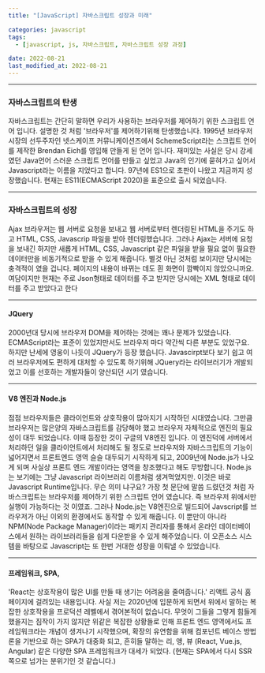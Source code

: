 ```yaml
---
title: "[JavaScript] 자바스크립트 성장과 미래"

categories: javascript
tags:
  - [javascript, js, 자바스크립트, 자바스크립트 성장 과정]

date: 2022-08-21
last_modified_at: 2022-08-21
---
```


---

### 자바스크립트의 탄생

자바스크립트는 간단히 말하면 우리가 사용하는 브라우저를 제어하기 위한 스크립트 언어 입니다. 설명한 것 처럼 '브라우저'를 제어하기위해 탄생했습니다. 1995년 브라우저 시장의 선두주자인 넷스케이프 커뮤니케이션즈에서 SchemeScript라는 스크립트 언어를 제작한 Brendan Eich를 영입해 만들게 된 언어 입니다. 재미있는 사실은 당시 강세였던 Java언어 스러운 스크립트 언어를 만들고 싶었고 Java의 인기에 묻혀가고 싶어서 Javascript라는 이름을 지었다고 합니다.
97년에 ES1으로 초판이 나왔고 지금까지 성장했습니다. 현재는 ES11(ECMAScript 2020)을 표준으로 출시 되었습니다.

---

### 자바스크립트의 성장

Ajax
브라우저는 웹 서버로 요청을 보내고 웹 서버로부터 렌더링된 HTML을 주기도 하고 HTML, CSS, Javascrip 파일을 받아 렌더링했습니다. 그러나 Ajax는 서버에 요청을 보내긴 하지만 새롭게 HTML, CSS, Javascript 같은 파일을 받을 필요 없이 필요한 데이터만을 비동기적으로 받을 수 있게 해줍니다. 별것 아닌 것처럼 보이지만 당시에는 충격적이 였을 겁니다. 페이지의 내용이 바뀌는 데도 흰 화면이 깜빡이지 않았으니까요. 여담이지만 현재는 주로 Json형태로 데이터를 주고 받지만 당시에는 XML 형태로 데이터를 주고 받았다고 한다

---

#### JQuery

2000년대 당시에 브라우저 DOM을 제어하는 것에는 꽤나 문제가 있었습니다. ECMAScript라는 표준이 있었지만서도 브라우저 마다 약간씩 다른 부분도 있었구요. 하지만 난세에 영웅이 나듯이 JQuery가 등장 했습니다. Javascirpt보다 보기 쉽고 여러 브라우저에도 편하게 대처할 수 있도록 하기위해 JQuery라는 라이브러기가 개발되었고 이를 선호하는 개발자들이 양산되던 시기 였습니다.

---

#### V8 엔진과 Node.js

점점 브라우저들은 클라이언트와 상호작용이 많아지기 시작하던 시대였습니다. 그만큼 브라우저는 많은양의 자바스크립트를 감당해야 했고 브라우저 자체적으로 엔진의 필요성이 대두 되었습니다. 이때 등장한 것이 구글의 V8엔진 입니다. 이 엔진덕에 서버에서 처리하던 일을 클라이언트에서 처리해도 될 정도로 브라우저와 자바스크립트의 기능이 넓어지면서 프론트엔드 영역 슬슬 대두되기 시작하게 되고, 2009년에 Node.js가 나오게 되며 사실상 프론트 엔드 개발이라는 영역을 창조했다고 해도 무방합니다. Node.js는 보기에는 그냥 Javascript 라이브러리 이름처럼 생겨먹었지만. 이것은 바로 Javascript Runtime입니다. 무슨 의미 냐구요? 가장 첫 문단에 말씀 드렸던것 처럼 자바스크립트는 브라우저를 제어하기 위한 스크립트 언어 였습니다. 즉 브라우저 위에서만 실행이 가능하다는 것 이였죠. 그러나 Node.js는 V8엔진으로 빌드되어 Javscript를 브라우저가 아닌 이외의 환경에서도 동작할 수 있게 해줍니다. 이 뿐만이 아니라 NPM(Node Package Manager)이라는 패키지 관리자를 통해서 온라인 데이터베이스에서 원하는 라이브러리들을 쉽게 다운받을 수 있게 해주었습니다. 이 오픈소스 시스템을 바탕으로 Javascript는 또 한번 거대한 성장을 이뤄낼 수 있었습니다.

---

#### 프레임워크, SPA,

'React는 상호작용이 많은 UI를 만들 때 생기는 어려움을 줄여줍니다.' 리액트 공식 홈페이지에 걸려있는 내용입니다. 사실 저는 2020년에 입문하게 되면서 위에서 말하는 복잡한 상호작용을 프로덕션 레벨에서 겪어본적이 없습니다. 무엇이 그들을 그렇게 힘들게 했을지는 짐작이 가지 않지만 위같은 복잡한 상황들로 인해 프론트 엔드 영역에서도 프레임워크라는 개념이 생겨나기 시작했으며, 확장의 유연함을 위해 컴포넌트 베이스 방법론을 기반으로 하는 SPA가 대중화 되고, 흔히들 말하는 리, 앵, 뷰 (React, Vue.js, Angular) 같은 다양한 SPA 프레임워크가 대세가 되었다. (현재는 SPA에서 다시 SSR쪽으로 넘가는 분위기인 것 같습니다.)
